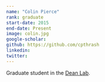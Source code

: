 ```yaml
---
name: "Colin Pierce"
rank: graduate
start-date: 2015
end-date: Present
image: colin.jpg
google-scholar:
github: https://github.com/cpthrash
linkedin:
twitter:
---
```

Graduate student in the <a href="http://cbs.umn.edu/contacts/antony-m-dean" rel="external">Dean Lab</a>.